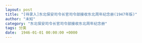 ```yaml
---
layout: post
title: "[待录入]东北保安司令长官司令部接收东北周年纪念册(1947年版)"
author: "未知"
category: "东北保安司令长官司令部接收东北周年纪念册"
tags: 分类
date:  1946-01-01 00:00:00 +0000
---
```

